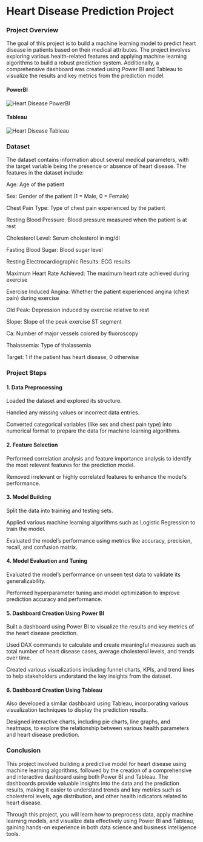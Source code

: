 # Heart Disease Prediction Project

### Project Overview
The goal of this project is to build a machine learning model to predict heart disease in patients based on their medical attributes. The project involves exploring various health-related features and applying machine learning algorithms to build a robust prediction system. Additionally, a comprehensive dashboard was created using Power BI and Tableau to visualize the results and key metrics from the prediction model.

#### PowerBI
![Heart Disease PowerBI](https://github.com/user-attachments/assets/51ced9a7-8ca7-42e3-98cd-f978542960d6)

#### Tableau
![Heart Disease Tableau](https://github.com/user-attachments/assets/01ab547d-4a15-4e9b-8272-de2a20126170)

### Dataset
The dataset contains information about several medical parameters, with the target variable being the presence or absence of heart disease. The features in the dataset include:

Age: Age of the patient

Sex: Gender of the patient (1 = Male, 0 = Female)

Chest Pain Type: Type of chest pain experienced by the patient

Resting Blood Pressure: Blood pressure measured when the patient is at rest

Cholesterol Level: Serum cholesterol in mg/dl

Fasting Blood Sugar: Blood sugar level

Resting Electrocardiographic Results: ECG results

Maximum Heart Rate Achieved: The maximum heart rate achieved during exercise

Exercise Induced Angina: Whether the patient experienced angina (chest pain) during exercise

Old Peak: Depression induced by exercise relative to rest

Slope: Slope of the peak exercise ST segment

Ca: Number of major vessels colored by fluoroscopy

Thalassemia: Type of thalassemia

Target: 1 if the patient has heart disease, 0 otherwise

### Project Steps
#### 1. Data Preprocessing
Loaded the dataset and explored its structure.

Handled any missing values or incorrect data entries.

Converted categorical variables (like sex and chest pain type) into numerical format to prepare the data for machine learning algorithms.

#### 2. Feature Selection
Performed correlation analysis and feature importance analysis to identify the most relevant features for the prediction model.

Removed irrelevant or highly correlated features to enhance the model’s performance.

#### 3. Model Building
Split the data into training and testing sets.

Applied various machine learning algorithms such as Logistic Regression to train the model.

Evaluated the model’s performance using metrics like accuracy, precision, recall, and confusion matrix.

#### 4. Model Evaluation and Tuning
Evaluated the model’s performance on unseen test data to validate its generalizability.

Performed hyperparameter tuning and model optimization to improve prediction accuracy and performance.

#### 5. Dashboard Creation Using Power BI
Built a dashboard using Power BI to visualize the results and key metrics of the heart disease prediction.

Used DAX commands to calculate and create meaningful measures such as total number of heart disease cases, average cholesterol levels, and trends over time.

Created various visualizations including funnel charts, KPIs, and trend lines to help stakeholders understand the key insights from the dataset.


#### 6. Dashboard Creation Using Tableau
Also developed a similar dashboard using Tableau, incorporating various visualization techniques to display the prediction results.

Designed interactive charts, including pie charts, line graphs, and heatmaps, to explore the relationship between various health parameters and heart disease prediction.


### Conclusion
This project involved building a predictive model for heart disease using machine learning algorithms, followed by the creation of a comprehensive and interactive dashboard using both Power BI and Tableau. The dashboards provide valuable insights into the data and the prediction results, making it easier to understand trends and key metrics such as cholesterol levels, age distribution, and other health indicators related to heart disease.

Through this project, you will learn how to preprocess data, apply machine learning models, and visualize data effectively using Power BI and Tableau, gaining hands-on experience in both data science and business intelligence tools.





